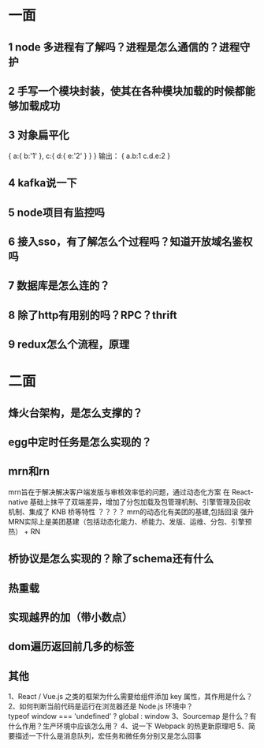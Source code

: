 # 一面
## 1 node 多进程有了解吗？进程是怎么通信的？进程守护
## 2 手写一个模块封装，使其在各种模块加载的时候都能够加载成功
## 3 对象扁平化
{
  a:{
    b:'1'
  },
  c:{
    d:{
      e:'2'
    }
  }
}
输出：
{
  a.b:1
  c.d.e:2
}
## 4 kafka说一下
## 5 node项目有监控吗
## 6 接入sso，有了解怎么个过程吗？知道开放域名鉴权吗
## 7 数据库是怎么连的？
## 8 除了http有用别的吗？RPC？thrift
## 9 redux怎么个流程，原理


# 二面
## 烽火台架构，是怎么支撑的？
## egg中定时任务是怎么实现的？
## mrn和rn
mrn旨在于解决解决客户端发版与审核效率低的问题，通过动态化方案
在 React-native 基础上抹平了双端差异，增加了分包加载及包管理机制、引擎管理及回收机制、集成了 KNB 桥等特性 ？？？？
mrn的动态化有美团的基建,包括回滚 强升
MRN实际上是美团基建（包括动态化能力、桥能力、发版、运维、分包、引擎预热） + RN

## 桥协议是怎么实现的？除了schema还有什么

## 热重载
## 实现越界的加（带小数点）
## dom遍历返回前几多的标签



## 其他
1、React / Vue.js 之类的框架为什么需要给组件添加 key 属性，其作用是什么？
2、如何判断当前代码是运行在浏览器还是 Node.js 环境中？  
typeof window === 'undefined' ? global : window
3、Sourcemap 是什么？有什么作用？生产环境中应该怎么用？
4、说一下 Webpack 的热更新原理吧
5、简要描述一下什么是消息队列，宏任务和微任务分别又是怎么回事

